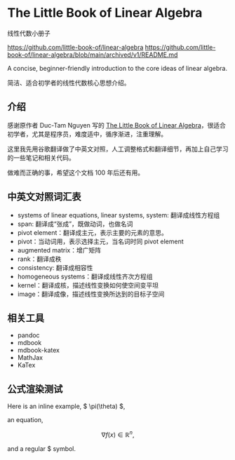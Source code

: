 # The Little Book of Linear Algebra
线性代数小册子

https://github.com/little-book-of/linear-algebra
https://github.com/little-book-of/linear-algebra/blob/main/archived/v1/README.md

A concise, beginner-friendly introduction to the core ideas of linear algebra.

简洁、适合初学者的线性代数核心思想介绍。

## 介绍

感谢原作者 Duc-Tam Nguyen 写的 [The Little Book of Linear Algebra](https://github.com/little-book-of/linear-algebra)，很适合初学者，尤其是程序员，难度适中，循序渐进，注重理解。

这里我先用谷歌翻译做了中英文对照，人工调整格式和翻译细节，再加上自己学习的一些笔记和相关代码。

做难而正确的事，希望这个文档 100 年后还有用。


## 中英文对照词汇表

- systems of linear equations, linear systems, system: 翻译成线性方程组
- span: 翻译成“张成”，既做动词，也做名词
- pivot element：翻译成主元，表示主要的元素的意思。
- pivot：当动词用，表示选择主元，当名词时同 pivot element
- augmented matrix：增广矩阵
- rank：翻译成秩
- consistency: 翻译成相容性
- homogeneous systems：翻译成线性齐次方程组
- kernel：翻译成核，描述线性变换如何使空间变平坦
- image：翻译成像，描述线性变换所达到的目标子空间

## 相关工具

- pandoc
- mdbook
- mdbook-katex
- MathJax
- KaTex



## 公式渲染测试
Here is an inline example, $ \pi(\theta) $,

an equation,

$$ \nabla f(x) \in \mathbb{R}^n, $$

and a regular \$ symbol.